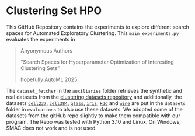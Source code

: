 # Clustering Set HPO
This GitHub Repository contains the experiments to explore different search spaces for Automated Exploratory Clustering.
This `main_experiments.py` evaluates the experiments in 

> Anyonymous Authors
> 
> "Search Spaces for Hyperparameter Optimization of Interesting Clustering Sets" 
> 
> hopefully AutoML 2025

The `dataset_fetcher` in the `auxiliaries` folder retrieves  the 
synthetic and real datasets from the [clustering datasets repository](https://github.com/milaan9/Clustering-Datasets) and
additionally, the datasets [`cell237`](http://faculty.washington.edu/kayee/cluster/logcho_237_4class.txt), 
[`cell384`](http://faculty.washington.edu/kayee/cluster/log_cellcycle_384_17.txt), 
[`glass`](https://archive.ics.uci.edu/dataset/42/glass+identification), 
[`iris`](https://archive.ics.uci.edu/dataset/53/iris), 
[`kdd`](https://archive.ics.uci.edu/dataset/139/synthetic+control+chart+time+series) and 
[`wine`](https://archive.ics.uci.edu/dataset/186/wine+quality) are put in
the `datasets` folder in `evaluations` to also use these datasets.
We adopted some of the datasets from the gitHub repo slightly to make them compatible with our program. 
The Repo was tested with Python 3.10 and Linux. On Windows, SMAC does not work and is not used.
